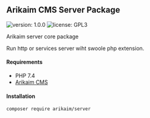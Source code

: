 ## Arikaim CMS Server Package
![version: 1.0.0](https://img.shields.io/github/release/arikaim/server.svg)
![license: GPL3](https://img.shields.io/badge/License-GPLv3-blue.svg)

Arikaim server core package

Run http or services server wiht swoole php extension.

#### Requirements 
  * PHP 7.4
  * [Arikaim CMS](https://github.com/arikaim/arikaim)

#### Installation

```sh
composer require arikaim/server
```

